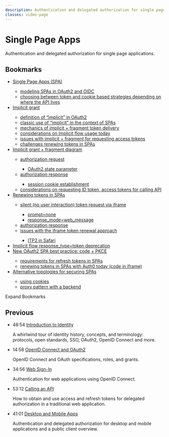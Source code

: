 ```yaml
---
description: Authentication and delegated authorization for single page applications.
classes: video-page
---
```

# Single Page Apps

Authentication and delegated authorization for single page applications.

<div class="video-wrapper" data-video="0pi7bt90c9"></div>

## Bookmarks

<div class="video-transcript video-bookmarks" id="wistia-video-bookmarks">
  <ul>
    <li><a href="#wistia_0pi7bt90c9?time=12">Single Page Apps (SPA)</a></li>
    <ul>
      <li><a href="#wistia_0pi7bt90c9?time=151">modeling SPAs in OAuth2 and OIDC</a></li>
      <li><a href="#wistia_0pi7bt90c9?time=216">choosing between token and cookie based strategies depending on where the API lives</a></li>
    </ul>
    <li><a href="#wistia_0pi7bt90c9?time=274">Implicit grant</a></li>
    <ul>
      <li><a href="#wistia_0pi7bt90c9?time=294">definition of “implicit” in OAuth2</a></li>
      <li><a href="#wistia_0pi7bt90c9?time=314">classic use of “implicit” in the context of SPAs</a></li>
      <li><a href="#wistia_0pi7bt90c9?time=384.5">mechanics of implicit + fragment token delivery</a></li>
      <li><a href="#wistia_0pi7bt90c9?time=436.2">considerations on implicit flow usage today</a></li>
      <li><a href="#wistia_0pi7bt90c9?time=462">issues with implicit + fragment for requesting access tokens</a></li>
      <li><a href="#wistia_0pi7bt90c9?time=512.5">challenges renewing tokens in SPAs</a></li>
    </ul>
    <li><a href="#wistia_0pi7bt90c9?time=573.5">Implicit grant + fragment diagram</a></li>
    <ul>
      <li><a href="#wistia_0pi7bt90c9?time=664">authorization request</a></li>
      <ul>
        <li><a href="#wistia_0pi7bt90c9?time=711.7">OAuth2 state parameter</a></li>
      </ul>
      <li><a href="#wistia_0pi7bt90c9?time=853">authorization response</a></li>
      <ul>
        <li><a href="#wistia_0pi7bt90c9?time=902">session cookie establishment</a></li>
      </ul>
      <li><a href="#wistia_0pi7bt90c9?time=941.5">considerations on requesting ID token, access tokens for calling API</a></li>
    </ul>
    <li><a href="#wistia_0pi7bt90c9?time=997">Renewing tokens in SPAs</a></li>
    <ul>
      <li><a href="#wistia_0pi7bt90c9?time=1077">silent (no user interaction) token request via iframe</a></li>
      <ul>
        <li><a href="#wistia_0pi7bt90c9?time=1105">prompt=none</a></li>
        <li><a href="#wistia_0pi7bt90c9?time=1128">response_mode=web_message</a></li>
      </ul>
      <li><a href="#wistia_0pi7bt90c9?time=1182.5">authorization response</a></li>
      <li><a href="#wistia_0pi7bt90c9?time=1253">issues with the iframe token renewal approach</a></li>
      <ul>
        <li><a href="#wistia_0pi7bt90c9?time=1269">ITP2 in Safari</a></li>
      </ul>
    </ul>
    <li><a href="#wistia_0pi7bt90c9?time=1335">Implicit flow response_type=token deprecation</a></li>
    <li><a href="#wistia_0pi7bt90c9?time=1455">New OAuth2 SPA best practice: code + PKCE</a></li>
    <ul>
      <li><a href="#wistia_0pi7bt90c9?time=1507.5">requirements for refresh tokens in SPAs</a></li>
      <li><a href="#wistia_0pi7bt90c9?time=1550">renewing tokens in SPAs with Auth0 today (code in iframe)</a></li>
    </ul>
    <li><a href="#wistia_0pi7bt90c9?time=1614.5">Alternative topologies for securing SPAs</a></li>
    <ul>
      <li><a href="#wistia_0pi7bt90c9?time=1641.3">using cookies</a></li>
      <li><a href="#wistia_0pi7bt90c9?time=1910.7">proxy pattern with a backend</a></li>
    </ul>
  </ul>
</div>

<div class="video-transcript-expand" onClick="(function() {
  $('.video-transcript').toggleClass('expanded');
  $('.video-transcript-expand i').attr('class', $('.video-transcript').hasClass('expanded') ? 'icon-budicon-462' : 'icon-budicon-460');
})()">Expand Bookmarks <i class="icon-budicon-460"></i></div>

## Previous

<ul class="up-next">
  <li>
    <span class="video-time"><i class="icon icon-budicon-494"></i>48:54</span>
    <i class="video-icon icon icon-budicon-676"></i>
    <a href="/videos/learn-identity/01-introduction-to-identity">Introduction to Identity</a>
    <p>A whirlwind tour of identity history, concepts, and terminology: protocols, open standards, SSO, OAuth2, OpenID Connect and more.</p>
  </li>

  <li>
    <span class="video-time"><i class="icon icon-budicon-494"></i>14:58</span>
    <i class="video-icon icon icon-budicon-676"></i>
    <a href="/videos/learn-identity/02-oidc-and-oauth">OpenID Connect and OAuth2</a>
    <p>OpenID Connect and OAuth specifications, roles, and grants.</p>
  </li>

  <li>
    <span class="video-time"><i class="icon icon-budicon-494"></i>34:56</span>
    <i class="video-icon icon icon-budicon-676"></i>
    <a href="/videos/learn-identity/03-web-sign-in">Web Sign-In</a>
    <p>Authentication for web applications using OpenID Connect.</p>
  </li>

  <li>
    <span class="video-time"><i class="icon icon-budicon-494"></i>53:12</span>
    <i class="video-icon icon icon-budicon-676"></i>
    <a href="/videos/learn-identity/04-calling-an-api">Calling an API</a>
    <p>How to obtain and use access and refresh tokens for delegated authorization in a traditional web application.</p>
  </li>

  <li>
    <span class="video-time"><i class="icon icon-budicon-494"></i>41:01</span>
    <i class="video-icon icon icon-budicon-676"></i>
    <a href="/videos/learn-identity/05-desktop-and-mobile-apps">Desktop and Mobile Apps</a>
    <p>Authentication and delegated authorization for desktop and mobile applications and a public client overview.</p>
  </li>
</ul>
